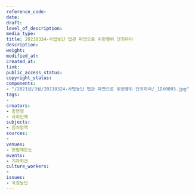 ```yaml
---
reference_code: 
date: 
draft: 
level_of_description: 
media_type: 
title: 20210324-사법농단 법관 파면으로 위헌행위 단죄하라
description: 
weight: 
modified_at: 
created_at: 
link: 
public_access_status: 
copyright_status: 
components:
- "/2021년/3월/20210324-사법농단 법관 파면으로 위헌행위 단죄하라/_1DX0005.jpg"
tags:
- 
creators:
- 총연맹
- 사회단체
subjects:
- 정치정책
sources:
- 
venues:
- 헌법재판소
events:
- 기자회견
culture_workers:
- 
issues:
- 국정농단
---
```

